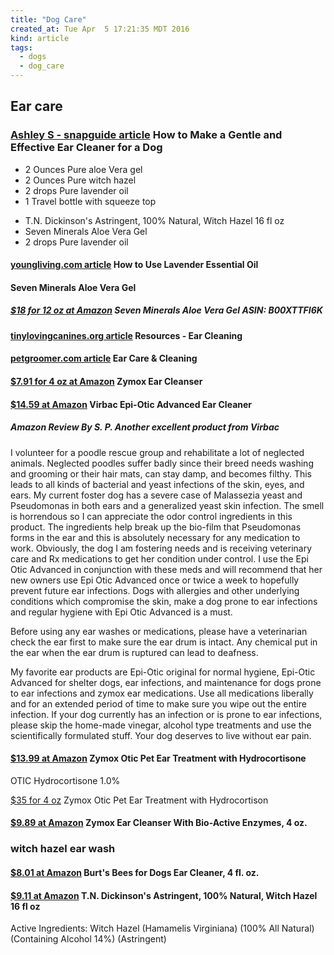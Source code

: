 ```yaml
---
title: "Dog Care"
created_at: Tue Apr  5 17:21:35 MDT 2016
kind: article
tags:
  - dogs
  - dog_care
---
```


## Ear care



### <a href="https://snapguide.com/guides/make-a-gentle-and-effective-ear-cleaner-for-a-dog/" target="_blank">Ashley S - snapguide article</a> How to Make a Gentle and Effective Ear Cleaner for a Dog

<ul>
  <li>2 Ounces Pure aloe Vera gel</li>
  <li>2 Ounces Pure witch hazel</li>
  <li>2 drops Pure lavender oil</li>
  <li>1 Travel bottle with squeeze top</li>
</ul>

<ul>
  <li>T.N. Dickinson's Astringent, 100% Natural, Witch Hazel 16 fl oz</li>
  <li>Seven Minerals Aloe Vera Gel</li>
  <li>2 drops Pure lavender oil</li>
</ul>


#### <a href="https://www.youngliving.com/blog/how-to-use-lavender-essential-oil/" target="_blank">youngliving.com article</a> How to Use Lavender Essential Oil


#### Seven Minerals Aloe Vera Gel


##### <a href="http://www.amazon.com/Aloe-Vera-GEL-Organic-MONEY-BACK/product-reviews/B00XTTFI6K/" target="_blank">$18 for 12 oz at Amazon</a> Seven Minerals Aloe Vera Gel ASIN: B00XTTFI6K

#### <a href="http://www.tinylovingcanines.org/resources-earcleaning.html" target="_blank">tinylovingcanines.org article</a> Resources - Ear Cleaning

#### <a href="http://www.petgroomer.com/grooming101/articles/ear_cleaning-revised.htm" target="_blank">petgroomer.com article</a> Ear Care & Cleaning

#### <a href="http://www.amazon.com/Zymox-RZEC0400-Ear-Cleanser-4-Ounce/dp/B0064HTOVY" target="_blank">$7.91 for 4 oz at Amazon</a> Zymox Ear Cleanser


#### <a href="http://www.amazon.com/Virbac-Epi-Otic-Advanced-Ear-Cleaner/dp/B0056EAKSM" target="_blank">$14.59 at Amazon</a> Virbac Epi-Otic Advanced Ear Cleaner

##### Amazon Review By S. P.  Another excellent product from Virbac

I volunteer for a poodle rescue group and rehabilitate a lot of neglected
animals. Neglected poodles suffer badly since their breed needs washing
and grooming or their hair mats, can stay damp, and becomes filthy. This
leads to all kinds of bacterial and yeast infections of the skin, eyes,
and ears. My current foster dog has a severe case of Malassezia yeast
and Pseudomonas in both ears and a generalized yeast skin infection. The
smell is horrendous so I can appreciate the odor control ingredients in
this product. The ingredients help break up the bio-film that Pseudomonas
forms in the ear and this is absolutely necessary for any medication to
work. Obviously, the dog I am fostering needs and is receiving veterinary
care and Rx medications to get her condition under control. I use the
Epi Otic Advanced in conjunction with these meds and will recommend that
her new owners use Epi Otic Advanced once or twice a week to hopefully
prevent future ear infections. Dogs with allergies and other underlying
conditions which compromise the skin, make a dog prone to ear infections
and regular hygiene with Epi Otic Advanced is a must.

Before using any ear washes or medications, please have a veterinarian
check the ear first to make sure the ear drum is intact. Any chemical
put in the ear when the ear drum is ruptured can lead to deafness.

My favorite ear products are Epi-Otic original for normal hygiene,
Epi-Otic Advanced for shelter dogs, ear infections, and maintenance
for dogs prone to ear infections and zymox ear medications. Use all
medications liberally and for an extended period of time to make sure you
wipe out the entire infection. If your dog currently has an infection or
is prone to ear infections, please skip the home-made vinegar, alcohol
type treatments and use the scientifically formulated stuff. Your dog
deserves to live without ear pain.


#### <a href="http://www.amazon.com/Pet-King-Enzymatic-Solution-Ounces/dp/B0025YOJXS" target="_blank">$13.99 at Amazon</a> Zymox Otic Pet Ear Treatment with Hydrocortisone

OTIC Hydrocortisone 1.0%

<a href="http://www.amazon.com/Pet-King-Enzymatic-Solution-Ounces/dp/B001LNSSH2/" target="_blank">$35 for 4 oz</a> Zymox Otic Pet Ear Treatment with Hydrocortison

#### <a href="http://www.amazon.com/Zymox-Ear-Cleanser-Bio-Active-Enzymes/dp/B0014HYCM0/" target="_blank">$9.89 at Amazon</a> Zymox Ear Cleanser With Bio-Active Enzymes, 4 oz.


### witch hazel ear wash

#### <a href="http://www.amazon.com/Burts-Bee-Ear-Cleaning-4-Ounce/dp/B00CEY5082/" target="_blank">$8.01 at Amazon</a> Burt's Bees for Dogs Ear Cleaner, 4 fl. oz.


#### <a href="http://www.amazon.com/Dickinsons-Astringent-Natural-Witch-Hazel/dp/B00016WW8Q" target="_blank">$9.11 at Amazon</a> T.N. Dickinson's Astringent, 100% Natural, Witch Hazel 16 fl oz

Active Ingredients: Witch Hazel (Hamamelis Virginiana) (100% All Natural)
(Containing Alcohol 14%) (Astringent)

<!--
html boilerplate
<a href="" target="_blank"></a>
<img src="" width="400px">
<ul>
  <li></li>
</ul>
<pre>
</pre>
<pre><code>
</code></pre>
-->
